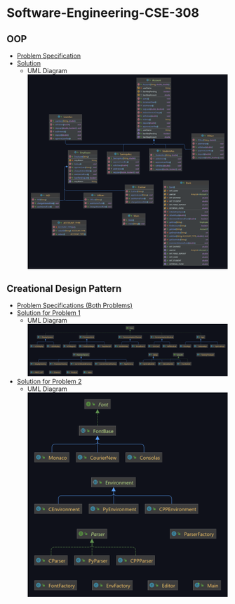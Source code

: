 # Software-Engineering-CSE-308

## OOP
- [Problem Specification](https://github.com/Anupznk/Software-Engineering-CSE-308/blob/master/1%20-%20OOP/CSE%20308%20OFFLINE%201.pdf) <br>
- [Solution](https://github.com/Anupznk/Software-Engineering-CSE-308/tree/master/1%20-%20OOP)
  - UML Diagram
  ![](https://github.com/Anupznk/Software-Engineering-CSE-308/blob/master/1%20-%20OOP/1%20-%20OOP.png)
  
## Creational Design Pattern
- [Problem Specifications (Both Problems)](https://github.com/Anupznk/Software-Engineering-CSE-308/blob/master/2%20-%20Creational%20Pattern/Assignment%202.pdf)
- [Solution for Problem 1](https://github.com/Anupznk/Software-Engineering-CSE-308/tree/master/2%20-%20Creational%20Pattern/CreationalPatternOffline/out/production/problem1/problem1)
  - UML Diagram
  ![](https://github.com/Anupznk/Software-Engineering-CSE-308/blob/master/2%20-%20Creational%20Pattern/problem%201.png)
- [Solution for Problem 2](https://github.com/Anupznk/Software-Engineering-CSE-308/tree/master/2%20-%20Creational%20Pattern/CreationalPatternOffline/out/production/problem1/problem2)
  - UML Diagram
  ![](https://github.com/Anupznk/Software-Engineering-CSE-308/blob/master/2%20-%20Creational%20Pattern/problem%202.png)
